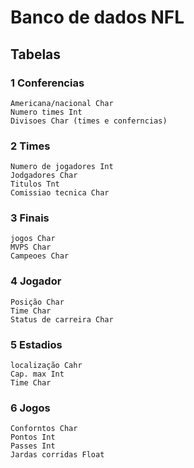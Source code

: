 # Banco de dados NFL

## Tabelas

### 1 Conferencias
    Americana/nacional Char
    Numero times Int
    Divisoes Char (times e conferncias)

### 2 Times
    Numero de jogadores Int
    Jodgadores Char
    Titulos Tnt
    Comissiao tecnica Char

### 3 Finais
    jogos Char
    MVPS Char
    Campeoes Char

### 4 Jogador
    Posição Char
    Time Char
    Status de carreira Char

### 5 Estadios
    localização Cahr
    Cap. max Int
    Time Char

### 6 Jogos
    Conforntos Char
    Pontos Int
    Passes Int
    Jardas corridas Float